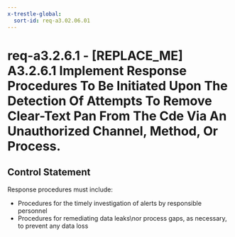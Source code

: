 ```yaml
---
x-trestle-global:
  sort-id: req-a3.02.06.01
---
```


# req-a3.2.6.1 - \[REPLACE_ME\] A3.2.6.1 Implement Response Procedures To Be Initiated Upon The Detection Of Attempts To Remove Clear-Text Pan From The Cde Via An Unauthorized Channel, Method, Or Process.

## Control Statement

Response procedures must include:
*  Procedures for the timely investigation of alerts by responsible
personnel
*  Procedures for remediating data leaks\nor process gaps, as
necessary, to prevent any data loss

